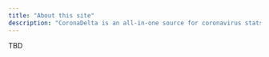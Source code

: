 ```yaml
---
title: "About this site"
description: "CoronaDelta is an all-in-one source for coronavirus stats, creative visualizations, and concise information."
---
```


TBD
